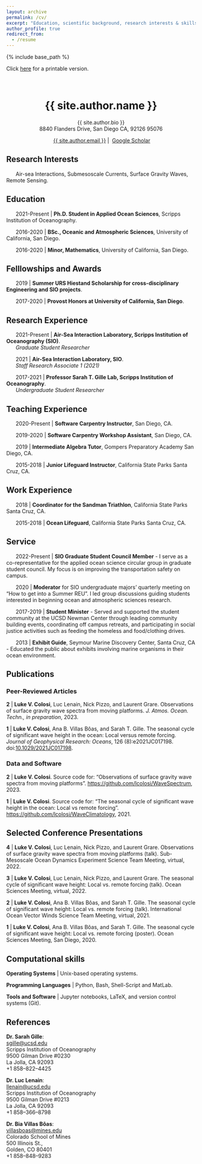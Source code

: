 ```yaml
---
layout: archive
permalink: /cv/
excerpt: "Education, scientific background, research interests & skills, and more."
author_profile: true
redirect_from:
  - /resume
---
```


{% include base_path %}

Click [here](/files/lcolosi_CV.pdf) for a printable version.<br /><br /><br />

<h1 align="center">{{ site.author.name }}</h1>
<p align="center">{{ site.author.bio }} <br /> 8840 Flanders Drive, San Diego CA, 92126 95076</p>
<p align="center"><i class="fas fa-envelope" aria-hidden="true"></i>&nbsp;<a href="mailto:{{ site.author.email }}" target="_blank">{{ site.author.email }}</a> &#124; <i class="fas fa-fw fa-graduation-cap" aria-hidden="true"></i>&nbsp;<a href="https://scholar.google.com/citations?hl=en&user=7k2QNN4AAAAJ">Google Scholar</a></p>


## Research Interests

&ensp;&ensp;&ensp; Air-sea Interactions, Submesoscale Currents, Surface Gravity Waves, Remote Sensing.


## Education 
&ensp;&ensp;&ensp; 2021-Present &#124; **Ph.D. Student in Applied Ocean Sciences**, Scripps Institution of Oceanography. 

&ensp;&ensp;&ensp; 2016-2020 &#124; **BSc., Oceanic and Atmospheric Sciences**, University of California, San Diego.

&ensp;&ensp;&ensp; 2016-2020 &#124; **Minor, Mathematics**, University of California, San Diego.


## Felllowships and Awards

&ensp;&ensp;&ensp; 2019 &#124; **Summer URS Hiestand Scholarship for cross-disciplinary Engineering and SIO projects**.<br /> 

&ensp;&ensp;&ensp; 2017-2020 &#124; **Provost Honors at University of California, San Diego**.<br />


## Research Experience

&ensp;&ensp;&ensp; 2021-Present &#124; **Air-Sea Interaction Laboratory, Scripps Institution of Oceanography (SIO)**. <br />
&ensp;&ensp;&ensp; *Graduate Student Researcher* 

&ensp;&ensp;&ensp; 2021 &#124; **Air-Sea Interaction Laboratory, SIO**. <br />
&ensp;&ensp;&ensp; *Staff Research Associate 1 (2021)*

&ensp;&ensp;&ensp; 2017-2021 &#124; **Professor Sarah T. Gille Lab, Scripps Institution of Oceanography**. <br />
&ensp;&ensp;&ensp; *Undergraduate Student Researcher*

## Teaching Experience

&ensp;&ensp;&ensp; 2020-Present &#124; **Software Carpentry Instructor**, San Diego, CA.

&ensp;&ensp;&ensp; 2019-2020 &#124; **Software Carpentry Workshop Assistant**, San Diego, CA.

&ensp;&ensp;&ensp; 2019 &#124; **Intermediate Algebra Tutor**, Gompers Preparatory Academy San Diego, CA.

&ensp;&ensp;&ensp; 2015-2018 &#124; **Junior Lifeguard Instructor**, California State Parks Santa Cruz, CA.

## Work Experience

&ensp;&ensp;&ensp; 2018 &#124; **Coordinator for the Sandman Triathlon**, California State Parks Santa Cruz, CA. <br />

&ensp;&ensp;&ensp; 2015-2018 &#124; **Ocean Lifeguard**, California State Parks Santa Cruz, CA. 
  
  
## Service

&ensp;&ensp;&ensp; 2022-Present &#124; **SIO Graduate Student Council Member** - I serve as a co-representative for the applied ocean science circular group in graduate student council. My focus is on improving the transportation safety on campus.

&ensp;&ensp;&ensp; 2020 &#124; **Moderator** for SIO undergraduate majors’ quarterly meeting on “How to get into a Summer REU”. I led group discussions guiding students interested in beginning ocean and atmospheric sciences research.

&ensp;&ensp;&ensp; 2017-2019 &#124; **Student Minister** - Served and supported the student community at the UCSD Newman Center through leading community building events, coordinating off campus retreats, and participating in social justice activities such as feeding the homeless and food/clothing drives. 

&ensp;&ensp;&ensp; 2013 &#124; **Exhibit Guide**,  Seymour Marine Discovery Center, Santa Cruz, CA - Educated the public about exhibits involving marine organisms in their ocean environment.

## Publications

### Peer-Reviewed Articles

**2** &#124; **Luke V. Colosi**, Luc Lenain, Nick Pizzo, and Laurent Grare. Observations of surface gravity wave spectra from moving platforms. *J. Atmos. Ocean. Techn., in preparation*, 2023.

**1** &#124; **Luke V. Colosi**, Ana B. Villas Bôas, and Sarah T. Gille. The seasonal cycle of significant wave height in the ocean: Local versus remote forcing. *Journal of Geophysical Research: Oceans*, 126 (8):e2021JC017198. doi:<a href="https://doi.org/10.1029/2021JC017198" target="_blank">10.1029/2021JC017198</a>.

### Data and Software

**2** &#124; **Luke V. Colosi**. Source code for: “Observations of surface gravity wave spectra from moving platforms”. <a href="https://github.com/lcolosi/WaveSpectrum" target="_blank">https://github.com/lcolosi/WaveSpectrum</a>, 2023.

**1** &#124; **Luke V. Colosi**. Source code for: “The seasonal cycle of significant wave height in the ocean: Local vs remote forcing”. <a href="https://github.com/lcolosi/WaveClimatology" target="_blank">https://github.com/lcolosi/WaveClimatology</a>, 2021.

## Selected Conference Presentations

**4** &#124; **Luke V. Colosi**, Luc Lenain, Nick Pizzo, and Laurent Grare. Observations of surface gravity wave spectra from moving platforms (talk). Sub-Mesoscale Ocean Dynamics Experiment Science Team Meeting, virtual, 2022.

**3** &#124; **Luke V. Colosi**, Luc Lenain, Nick Pizzo, and Laurent Grare. The seasonal cycle of significant wave height: Local vs. remote forcing (talk). Ocean Sciences Meeting, virtual, 2022.

**2** &#124; **Luke V. Colosi**, Ana B. Villas Bôas, and Sarah T. Gille. The seasonal cycle of significant wave height: Local vs. remote forcing (talk). International Ocean Vector Winds Science Team Meeting, virtual, 2021.

**1** &#124; **Luke V. Colosi**, Ana B. Villas Bôas, and Sarah T. Gille. The seasonal cycle of significant wave height: Local vs. remote forcing (poster). Ocean Sciences Meeting, San Diego, 2020.


## Computational skills

**Operating Systems** &#124; Unix-based operating systems.

**Programming Languages** &#124; Python, Bash, Shell-Script and MatLab.

**Tools and Software** &#124; Jupyter notebooks, LaTeX, and version control systems (Git).

## References 

**Dr. Sarah Gille**: <br /> 
sgille@ucsd.edu <br /> 
Scripps Institution of Oceanography <br /> 
9500 Gilman Drive #0230 <br /> 
La Jolla, CA 92093 <br /> 
+1 858–822–4425 <br /> 

**Dr. Luc Lenain**: <br /> 
llenain@ucsd.edu <br /> 
Scripps Institution of Oceanography <br /> 
9500 Gilman Drive #0213 <br /> 
La Jolla, CA 92093 <br /> 
+1 858–366–8798 <br /> 

**Dr. Bia Villas Bôas**: <br /> 
villasboas@mines.edu <br /> 
Colorado School of Mines <br /> 
500 Illinois St., <br /> 
Golden, CO 80401 <br /> 
+1 858–848–9283 <br /> 
